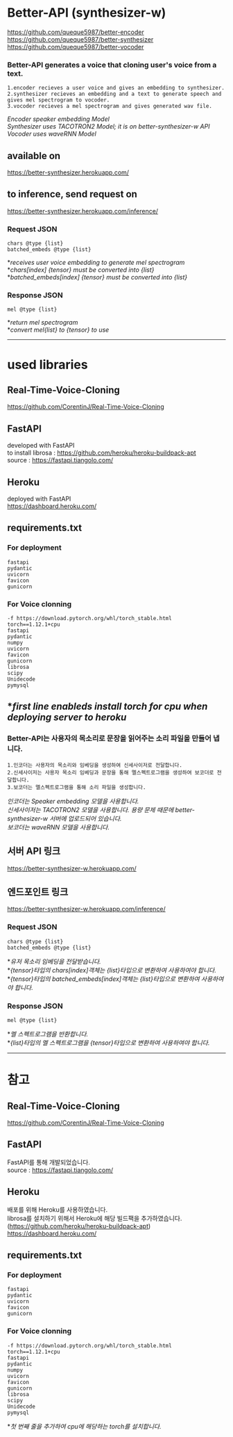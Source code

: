 Better-API (synthesizer-w)
=============
https://github.com/queque5987/better-encoder   
https://github.com/queque5987/better-synthesizer   
https://github.com/queque5987/better-vocoder   

### Better-API generates a voice that cloning user's voice from a text.
    1.encoder recieves a user voice and gives an embedding to synthesizer.
    2.synthesizer recieves an embedding and a text to generate speech and gives mel spectrogram to vocoder.   
    3.vocoder recieves a mel spectrogram and gives generated wav file.   
       
*Encoder speaker embedding Model*   
*Synthesizer uses TACOTRON2 Model; it is on better-synthesizer-w API*   
*Vocoder uses waveRNN Model*   
    
## available on
https://better-synthesizer.herokuapp.com/
## to inference, send request on
https://better-synthesizer.herokuapp.com/inference/
### Request JSON
    chars @type {list}
    batched_embeds @type {list}
**receives user voice embedding to generate mel spectrogram*   
**chars[*index*] {tensor} must be converted into {list}*   
**batched_embeds[*index*] {tensor} must be converted into {list}*
### Response JSON
    mel @type {list}   
**return mel spectrogram*   
**convert mel{list} to {tensor} to use*   

* * *
# used libraries
## Real-Time-Voice-Cloning
https://github.com/CorentinJ/Real-Time-Voice-Cloning

## FastAPI   
developed with FastAPI   
to install librosa : https://github.com/heroku/heroku-buildpack-apt   
source : https://fastapi.tiangolo.com/   

## Heroku
deployed with FastAPI   
https://dashboard.heroku.com/

## requirements.txt
### For deployment
    fastapi
    pydantic
    uvicorn
    favicon
    gunicorn
### For Voice clonning   
    -f https://download.pytorch.org/whl/torch_stable.html   
    torch==1.12.1+cpu
    fastapi
    pydantic
    numpy
    uvicorn
    favicon
    gunicorn
    librosa
    scipy
    Unidecode
    pymysql
**first line enableds install torch for cpu when deploying server to heroku*
-----
### Better-API는 사용자의 목소리로 문장을 읽어주는 소리 파일을 만들어 냅니다.   
    1.인코더는 사용자의 목소리와 임베딩을 생성하여 신세사이저로 전달합니다.   
    2.신세사이저는 사용자 목소리 임베딩과 문장을 통해 멜스펙트로그램을 생성하여 보코더로 전달합니다.   
    3.보코더는 멜스펙트로그램을 통해 소리 파일을 생성합니다.   
       
*인코더는 Speaker embedding 모델을 사용합니다.*   
*신세사이저는 TACOTRON2 모델을 사용합니다. 용량 문제 때문에 better-synthesizer-w 서버에 업로드되어 있습니다.*   
*보코더는 waveRNN 모델을 사용합니다.*   
    
## 서버 API 링크   
https://better-synthesizer-w.herokuapp.com/

## 엔드포인트 링크   
https://better-synthesizer-w.herokuapp.com/inference/

### Request JSON
    chars @type {list}
    batched_embeds @type {list}
**유저 목소리 임베딩을 전달받습니다.*   
**{tensor}타입의 chars[*index*]객체는 {list}타입으로 변환하여 사용하여야 합니다.*   
**{tensor}타입의 batched_embeds[*index*]객체는 {list}타입으로 변환하여 사용하여야 합니다.*   
### Response JSON
    mel @type {list}   
**멜 스펙트로그램을 반환합니다.*   
**{list}타입의 멜 스펙트로그램을 {tensor}타입으로 변환하여 사용하여야 합니다.*   

* * *
# 참고
## Real-Time-Voice-Cloning
https://github.com/CorentinJ/Real-Time-Voice-Cloning

## FastAPI   
FastAPI를 통해 개발되었습니다.   
source : https://fastapi.tiangolo.com/   

## Heroku
배포를 위해 Heroku를 사용하였습니다.    
librosa를 설치하기 위해서 Heroku에 해당 빌드팩을 추가하였습니다. (https://github.com/heroku/heroku-buildpack-apt)   
https://dashboard.heroku.com/

## requirements.txt
### For deployment
    fastapi
    pydantic
    uvicorn
    favicon
    gunicorn
### For Voice clonning   
    -f https://download.pytorch.org/whl/torch_stable.html
    torch==1.12.1+cpu
    fastapi
    pydantic
    numpy
    uvicorn
    favicon
    gunicorn
    librosa
    scipy
    Unidecode
    pymysql
**첫 번째 줄을 추가하여 cpu에 해당하는 torch를 설치합니다.*
